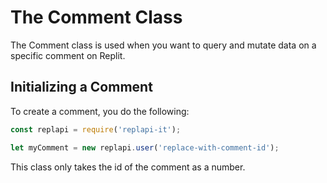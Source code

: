 # The Comment Class

The Comment class is used when you want to query and mutate data on a specific comment on Replit.

## Initializing a Comment
To create a comment, you do the following:

```js
const replapi = require('replapi-it');

let myComment = new replapi.user('replace-with-comment-id');
```

This class only takes the id of the comment as a number.